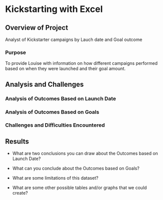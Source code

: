 # Kickstarting with Excel

## Overview of Project
  Analyst of Kickstarter campaigns by Lauch date and Goal outcome 
### Purpose
   To provide Louise with information on how different campaigns performed based on when they were launched and their goal amount.
## Analysis and Challenges

### Analysis of Outcomes Based on Launch Date

### Analysis of Outcomes Based on Goals

### Challenges and Difficulties Encountered

## Results

- What are two conclusions you can draw about the Outcomes based on Launch Date?

- What can you conclude about the Outcomes based on Goals?

- What are some limitations of this dataset?

- What are some other possible tables and/or graphs that we could create?
